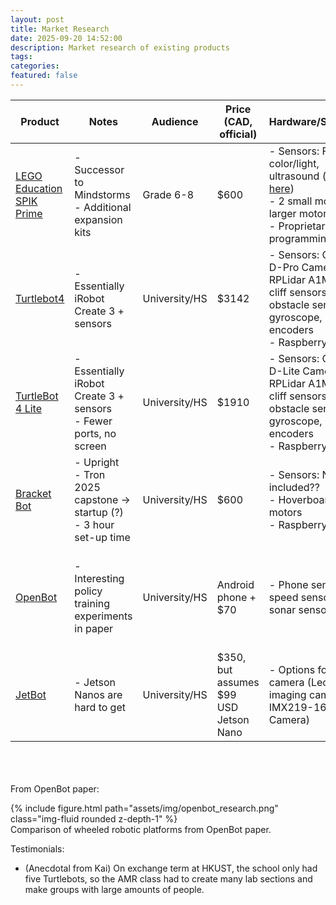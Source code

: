 ```yaml
---
layout: post
title: Market Research
date: 2025-09-20 14:52:00
description: Market research of existing products
tags:
categories: 
featured: false
---
```


| Product                                                                                                                                    | Notes                                                                   | Audience      | Price (CAD, official)                 | Hardware/Sensing                                                                                                                                                              | Programming                                                                     | Open-Source                                           |
| ------------------------------------------------------------------------------------------------------------------------------------------ | ----------------------------------------------------------------------- | ------------- | ------------------------------------- | ----------------------------------------------------------------------------------------------------------------------------------------------------------------------------- | ------------------------------------------------------------------------------- | ----------------------------------------------------- |
| [LEGO Education SPIK Prime](https://www.lego.com/en-ca/product/lego-education-spike-prime-set-45678)                                       | - Successor to Mindstorms<br>- Additional expansion kits<br>            | Grade 6-8     | $600                                  | - Sensors: Force, color/light, ultrasound ([see here](https://community.legoeducation.com/blogs/31/220))<br>- 2 small motors, 1 larger motor<br>- Proprietary programming hbu | Scratch-based blocks, Python                                                    | No                                                    |
| [Turtlebot4](https://ca.robotshop.com/products/clearpath-robotics-turtlebot-4-mobile-robot?qd=53f3de7248c438846d16649e6ce3d2e6)            | - Essentially iRobot Create 3 + sensors                                 | University/HS | $3142                                 | - Sensors: Oak-D-Pro Camera, RPLidar A1M8, IR cliff sensors, IR obstacle sensors, gyroscope, IMU, encoders<br>- Raspberry Pi 4                                                | ROS 2 (Python, C++), comes with Gazebo sim                                      | Yes, but not great                                    |
| [TurtleBot 4 Lite](https://ca.robotshop.com/products/clearpath-robotics-turtlebot-4-lite-mobile-robot?qd=53f3de7248c438846d16649e6ce3d2e6) | - Essentially iRobot Create 3 + sensors<br>- Fewer ports, no screen     | University/HS | $1910                                 | - Sensors: Oak-D-Lite Camera, RPLidar A1M8, IR cliff sensors, IR obstacle sensors, gyroscope, IMU, encoders<br>- Raspberry Pi 4                                               | ROS 2 (Python, C++), comes with Gazebo sim                                      | Yes, but not great                                    |
| [Bracket Bot](https://www.bracket.bot/)                                                                                                    | - Upright<br>- Tron 2025 capstone → startup (?)<br>- 3 hour set-up time | University/HS | $600                                  | - Sensors: Not included??<br>- Hoverboard motors<br>- Raspberry Pi 5                                                                                                          | Python                                                                          | Yes                                                   |
| [OpenBot](https://arxiv.org/pdf/2008.10631)                                                                                                | - Interesting policy training experiments in paper                      | University/HS | Android phone + $70                   | - Phone sensors + speed sensor, sonar sensor                                                                                                                                  | Some sort of android platform<br>- Focus on learning-based methods with TF Lite | Yes ([ob-f/OpenBot](https://github.com/ob-f/OpenBot)) |
| [JetBot](https://jetbot.org/master/)                                                                                                       | - Jetson Nanos are hard to get                                          | University/HS | $350, but assumes $99 USD Jetson Nano | - Options for camera (Leopard imaging camera, IMX219-160, RPi Camera)                                                                                                         | JetBot web programming environment (Jupyter-like), Jetbot API                   | Yes                                                   |


<br><br><br>
From OpenBot paper:
<div class="row mt-3">
    <div class="col-sm mt-3 mt-md-0">
        {% include figure.html path="assets/img/openbot_research.png" class="img-fluid rounded z-depth-1" %}
    </div>
</div>
<div class="caption">
    Comparison of wheeled robotic platforms from OpenBot paper.
</div>

Testimonials:
- (Anecdotal from Kai) On exchange term at HKUST, the school only had five Turtlebots, so the AMR class had to create many lab sections and make groups with large amounts of people.